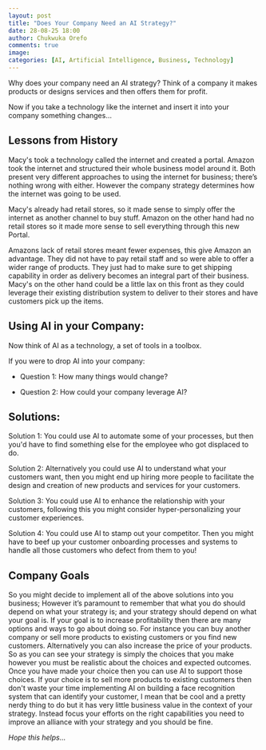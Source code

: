 ```yaml
---
layout: post
title: "Does Your Company Need an AI Strategy?"
date: 28-08-25 18:00
author: Chukwuka Orefo
comments: true
image:
categories: [AI, Artificial Intelligence, Business, Technology]
---
```



[]()

Why does your company need an AI strategy? Think of a company it makes products or designs services and then offers them for profit.

Now if  you take a technology like the internet and insert it into your company something changes…

## Lessons from History
Macy's took a technology called the internet and created a portal. Amazon took the internet and structured their whole business model around it. Both present very different approaches to using the internet for business; there’s nothing wrong with either. However the company strategy determines how the internet was going to be used.

Macy's already had retail stores, so it made sense to simply offer the internet as another channel to buy stuff. Amazon on the other hand had no retail stores so it made more sense to sell everything through this new Portal.

Amazons lack of retail stores meant fewer expenses, this give Amazon an advantage. They did not have to pay retail staff and so were able to offer a wider range of products. They just had to make sure to get shipping capability in order as delivery becomes an integral part of their business. Macy's on the other hand could be a little lax on this front as they could  leverage their existing distribution system to deliver to their stores and have customers pick up the items.

## Using AI in your Company:
Now think of AI as a technology, a set of tools in a toolbox.

If you were to drop AI into your company:

* Question 1: How many things would change?

* Question 2: How could your company leverage AI?

## Solutions:

Solution 1: You could use AI to automate some of your processes, but then you'd have to find something else for the employee who got displaced to do.

Solution 2: Alternatively you could use AI to understand what your customers want, then you might end up hiring more people to facilitate the design and creation of new products and services for your customers.

Solution 3: You could use AI to enhance the relationship with your customers, following this you might consider hyper-personalizing your customer experiences.

Solution 4: You could use AI to stamp out your competitor. Then you might have to beef up your customer onboarding processes and systems to handle all those customers who defect from them to you!

## Company Goals

So you might decide to implement all of the above solutions into you business; However it’s paramount to remember that what you do should depend on what your strategy is; and your strategy should depend on what your goal is. If your goal is to increase profitability then there are many options and ways to go about doing so. For instance you can buy another company or sell more products to existing customers or you find new customers. Alternatively you can also increase the price of your products. So as you can see your strategy is simply the choices that you make however you must be realistic about the choices and expected outcomes. Once you have made your choice then you can use AI to support those choices. If your choice is to sell more products to existing customers then don't waste your time implementing AI on building a face recognition system that can identify your customer, I mean that be cool and a pretty nerdy thing to do but it has very little business value in the context of your strategy. Instead focus your efforts on the right capabilities you need to improve an alliance with your strategy and you should be fine.

_Hope this helps..._
